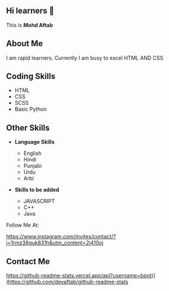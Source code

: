 

<!---
devaftab/devaftab is a ✨ special ✨ repository because its `README.md` (this file) appears on your GitHub profile.
You can click the Preview link to take a look at your changes.
--->
## Hi learners 👋

This is **Mohd Aftab**

## About Me

I am rapid learners.
Currently I am busy to excel HTML AND CSS


## Coding Skills


  - HTML
  - CSS
  - SCSS
  - Basic Python
  
  
 ## Other Skills
 
 - **Language Skills**
  
    - English
    - Hindi
    - Punjabi
    - Urdu
    - Arbi

- **Skills to be added**
  
    - JAVASCRIPT
    - C++
    - Java

Follow Me At:

https://www.instagram.com/invites/contact/?i=1rmz38guk831h&utm_content=2j410oj

 ## Contact Me
 
 https://github-readme-stats.vercel.app/api?username=bpnt)](https://github.com/devaftab/github-readme-stats

 
    
 
    
